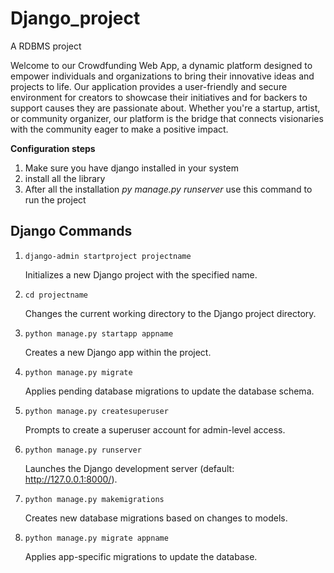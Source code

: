# Django_project
A RDBMS project

Welcome to our Crowdfunding Web App, a dynamic platform designed to empower individuals and organizations to bring their innovative ideas and projects to life. Our application provides a user-friendly and secure environment for creators to showcase their initiatives and for backers to support causes they are passionate about. Whether you're a startup, artist, or community organizer, our platform is the bridge that connects visionaries with the community eager to make a positive impact.

**Configuration steps**
1. Make sure you have django installed in your system
2. install all the library
3. After all the installation *py manage.py runserver* use this command to run the project


<!DOCTYPE html>
<html lang="en">
<head>
  <meta charset="UTF-8">
  <meta name="viewport" content="width=device-width, initial-scale=1.0">
  <title>Django Commands</title>

</head>
<body>

  <h2>Django Commands</h2>

  <ol>
    <li>
      <code>django-admin startproject projectname</code>
      <p>Initializes a new Django project with the specified name.</p>
    </li>
    <li>
      <code>cd projectname</code>
      <p>Changes the current working directory to the Django project directory.</p>
    </li>
    <li>
      <code>python manage.py startapp appname</code>
      <p>Creates a new Django app within the project.</p>
    </li>
    <li>
      <code>python manage.py migrate</code>
      <p>Applies pending database migrations to update the database schema.</p>
    </li>
    <li>
      <code>python manage.py createsuperuser</code>
      <p>Prompts to create a superuser account for admin-level access.</p>
    </li>
    <li>
      <code>python manage.py runserver</code>
      <p>Launches the Django development server (default: <a href="http://127.0.0.1:8000/" target="_blank">http://127.0.0.1:8000/</a>).</p>
    </li>
    <li>
      <code>python manage.py makemigrations</code>
      <p>Creates new database migrations based on changes to models.</p>
    </li>
    <li>
      <code>python manage.py migrate appname</code>
      <p>Applies app-specific migrations to update the database.</p>
    </li>
  </ol>

</body>
</html>
